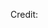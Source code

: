 <div id="observablehq-mjesto_header-b81a69a6"></div>
<div id="observablehq-mjesto_geo-b81a69a6"></div>
<div id="observablehq-zapisi-b81a69a6"></div>
<div id="observablehq-zapis_plot-b81a69a6"></div>
<div id="observablehq-obitelji_table-b81a69a6"></div>
<div id="observablehq-obitelji_plot-b81a69a6"></div>
<div id="observablehq-migracije_table-b81a69a6"></div>
<div id="observablehq-viewof-table-b81a69a6"></div>
<div id="observablehq-zupe_table-b81a69a6"></div>
<div id="observablehq-zupe_plot-b81a69a6"></div>
<p>Credit: <a href="https://observablehq.com/d/7e80c377ee6aaeaf@>Mjesto (E) by FTM</a></p>

<link rel="stylesheet" href="https://cdn.jsdelivr.net/npm/@observablehq/inspector@5/dist/inspector.css">
<script type="module">
import {Runtime, Inspector} from "https://cdn.jsdelivr.net/npm/@observablehq/runtime@5/dist/runtime.js";
import define from "https://api.observablehq.com/d/7e80c377ee6aaeaf@js?v=4";
new Runtime().module(define, name => {
  if (name === "mjesto_header") return new Inspector(document.querySelector("#observablehq-mjesto_header-b81a69a6"));
  if (name === "mjesto_geo") return new Inspector(document.querySelector("#observablehq-mjesto_geo-b81a69a6"));
  if (name === "zapisi") return new Inspector(document.querySelector("#observablehq-zapisi-b81a69a6"));
  if (name === "zapis_plot") return new Inspector(document.querySelector("#observablehq-zapis_plot-b81a69a6"));
  if (name === "obitelji_table") return new Inspector(document.querySelector("#observablehq-obitelji_table-b81a69a6"));
  if (name === "obitelji_plot") return new Inspector(document.querySelector("#observablehq-obitelji_plot-b81a69a6"));
  if (name === "migracije_table") return new Inspector(document.querySelector("#observablehq-migracije_table-b81a69a6"));
  if (name === "viewof table") return new Inspector(document.querySelector("#observablehq-viewof-table-b81a69a6"));
  if (name === "zupe_table") return new Inspector(document.querySelector("#observablehq-zupe_table-b81a69a6"));
  if (name === "zupe_plot") return new Inspector(document.querySelector("#observablehq-zupe_plot-b81a69a6"));
});
</script>

